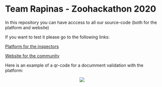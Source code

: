 # Team Rapinas - Zoohackathon 2020

In this repository you can have acccess to all our source-code (both for the platform and website)

If you want to test it please go to the following links:

[Platform for the inspectors](https://competent-kepler-bc9303.netlify.app)

[Website for the community](https://rapinas-da-mata.vercel.app/)

Here is an example of a qr-code for a documment validation with the platform:

<p align="center">
  <img src="https://user-images.githubusercontent.com/48040161/89069876-642e0680-d34a-11ea-9528-1d3182e29c2f.png">
</p>
